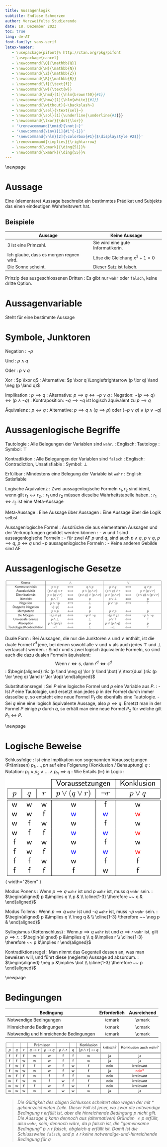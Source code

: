 ```yaml
---
title: Aussagenlogik
subtitle: Endlose Schmerzen
author: Verzweifelte Studierende
date: 18. Dezember 2023
toc: true
lang: de-AT
font-family: sans-serif
latex-header:
   - \usepackage{pifont}% http://ctan.org/pkg/pifont
   - \usepackage{cancel}
   - \newcommand{\Q}{\mathbb{Q}}
   - \newcommand{\N}{\mathbb{N}}
   - \newcommand{\Z}{\mathbb{Z}}
   - \newcommand{\R}{\mathbb{R}}
   - \newcommand{\f}{\text{f}}
   - \newcommand{\w}{\text{w}}
   - \newcommand{\hmd}[1]{\hlm{brown!50}{#1}}
   - \newcommand{\hmw}[1]{\hlm{white}{#1}}
   - \newcommand{\without}{~\backslash~}
   - \newcommand{\sel}{\text{sel}~}
   - \newcommand{\sol}[1]{\underline{\underline{#1}}}
   - \newcommand{\lxor}{\dot{\lor}}
   - '\renewcommand{\nmid}{\not|~}'
   - '\newcommand{\inv}[1]{#1^{-1}}'
   - '\newcommand{\hlm}[2]{\colorbox{#1}{$\displaystyle #2$}}'
   - \renewcommand{\implies}{\rightarrow}
   - \newcommand{\cmark}{\ding{51}}%
   - \newcommand{\xmark}{\ding{55}}%
---
```


\newpage

# Aussage

Eine (elementare) Aussage beschreibt ein bestimmtes Prädikat und Subjekts das
einen eindeutigen Wahrheitswert hat.

## Beispiele

| Aussage                                 | Keine Aussage                      |
| --------------------------------------- | ---------------------------------- |
| 3 ist eine Primzahl.                    | Sie wird eine gute Informatikerin. |
| Ich glaube, dass es morgen regnen wird. | Löse die Gleichung $x^3 + 1 = 0$   |
| Die Sonne scheint.                      | Dieser Satz ist falsch.            |

Prinzip des ausgeschlossenen Dritten
:   Es gibt nur `wahr` oder `falsch`, keine dritte Option.

# Aussagenvariable

Steht für eine bestimmte Aussage

# Symbole, Junktoren

Negation
:   $\neg p$

Und
:   $p \land q$

Oder
:   $p \lor q$

Xor
:   $p \lxor q$
:   Alternative: $p \lxor q \Longleftrightarrow (p \lor q) \land \neg (p \land q)$

Implikation
:   $p \implies q$
:   Alternative: $p \implies q \Longleftrightarrow \neg p \lor q$
:   Negation: $\neg (p \implies q) \Leftrightarrow (p \land \neg q)$
:   Kontraposition: $\neg q \implies \neg q$ ist logisch äquivalent zu
    $p \implies q$

Äquivalenz
:   $p \leftrightarrow q$
:   Alternative: $p \implies q \land (q \implies p)$ oder
                 $(\neg p \lor q) \land (p \lor \neg q)$

# Aussagenlogische Begriffe

Tautologie
:   Alle Belegungen der Variablen sind `wahr`.
:   Englisch: Tautology
:   Symbol: $\top$

Kontradiktion
:   Alle Belegungen der Variablen sind `falsch`
:   Englisch: Contradiction, Unsatisfiable
:   Symbol: $\bot$

Erfüllbar
:   Mindestens eine Belegung der Variable ist `wahr`
:   English: Satisfiable

Logische Äquivalenz
:   Zwei aussagenlogische Formeln $r_1, r_2$ sind ident, wenn gilt $r_1 \leftrightarrow r_2$.
:   $r_1$ und $r_2$ müssen dieselbe Wahrheitstabelle haben.
:   $r_1 \Leftrightarrow r_2$ ist eine Meta-Aussage

Meta-Aussage
:   Eine Aussage über Aussagen
:   Eine Aussage über die Logik selbst

Aussagenlogische Formel
:   Ausdrücke die aus elementaren Aussagen und der Verknüpfungen gebildet werden können
:   - w und f sind aussagenlogische Formeln
:   - für zwei AF $p$ und $q$, sind auch $p \land q$, $p \lor q$, $p \implies q$, $p \leftrightarrow q$ und $\neg p$ aussagenlogische Formeln
:   - Keine anderen Gebilde sind AF

# Aussagenlogische Gesetze

![](aussagenlogische_gesetze.png)

Duale Form
:   Bei Aussagen, die nur die Junktoren $\land$ und $\lor$ enthält, ist die
    duale Formel $r^d$ jene, bei denen sowohl alle $\lor$ und $\land$ als auch
    jedes $\top$ und $\bot$ vertauscht werden. 
:   Sind $r$ und $s$ zwei logisch äquivalente Formeln, so sind auch die dazu
    dualen Formeln äquivalent:
    $$
    \text{Wenn } r \Leftrightarrow s \text{, dann } r^d \Leftrightarrow s^d
    $$
:   $\begin{aligned}
    r&: (p \land \neg q) \lor (r \land \bot) \\
    \text{dual }r&: (p \lor \neg q) \land (r \lor \top)
    \end{aligned}$ 

Substitutionsregel
:   Sei $P$ eine logische Formel und $p$ eine Variable aus $P$.
:   - Ist $P$ eine Tautologie, und ersetzt man jedes $p$ in der Formel durch 
      immer dasselbe $q$, so entsteht eine neue Formel $P_1$ die ebenfalls eine
      Tautologie.
    - Sei $q$ eine eine logisch äquivalente Aussage, also $p \Leftrightarrow q$.
      Ersetzt man in der Formel $P$ einige $p$ durch $q$, so erhält man eine neue
      Formel $P_2$ für welche gilt $P_1 \Leftrightarrow P$.

\newpage

# Logische Beweise

Schlussfolge
:   Ist eine Implikation von sogenannten Voraussetzungen (Prämissen)
    $p_1, ..., pn$ auf eine Folgerung (Konklusion / Behauptung) $q$
:   Notation: $p_1 \land p_2 \land ... \land p_n \implies q$
:   Wie Entails ($\models$) in Logic
:   ![](schlussfolge.png){ width="25em" }

Modus Ponens
:   Wenn $p \implies q$ `wahr` ist und $p$ `wahr` ist, muss $q$ `wahr` sein.
:   $\begin{aligned}
    p &\implies q \\
    p & \\
    \cline{1-3}
    \therefore ~~ q &
    \end{aligned}$

Modus Tollens
:   Wenn $p \implies q$ `wahr` ist und $\neg q$ `wahr` ist, muss $\neg p$ `wahr`
    sein.
:   $\begin{aligned}
    p &\implies q \\
    \neg q & \\
    \cline{1-3}
    \therefore ~~ \neg p &
    \end{aligned}$

Syllogismus (Kettenschluss)
:   Wenn $p \implies q$ `wahr` ist und $q \implies r$ `wahr` ist, gilt
    $p \implies r$.
:   $\begin{aligned}
    p &\implies q \\
    q &\implies r \\
    \cline{1-3}
    \therefore ~~ p &\implies r
    \end{aligned}$

Kontradiktionsregel
:   Man nimmt das Gegenteil dessen an, was man beweisen will, und führt diese
    (negierte) Aussage ad absurdum.
:   $\begin{aligned}
    \neg p &\implies \bot \\
    \cline{1-3}
    \therefore ~~ p
    \end{aligned}$

\newpage

# Bedingungen

| Bedingung                              | Erforderlich | Ausreichend |
| -------------------------------------- | :----------: | :---------: |
| Notwendige Bedingungen                 |    \cmark    |   \xmark    |
| Hinreichende Bedingungen               |    \xmark    |   \cmark    |
| Notwendig und hinreichende Bedingungen |    \cmark    |   \cmark    |

![](bedingungen.png)

> *Die Gültigkeit des obigen Schlusses scheitert also wegen der mit \*
> gekennzeichneten Zeile. Dieser Fall ist jener, wo zwar die notwendige
> Bedingung r erfüllt ist, aber die hinreichende Bedingung p nicht gilt. Die
> Aussage q kann dennoch aus (alternativen) Gründen  $\neq p$ erfüllt, also 
> `wahr`, sein; dennoch wäre, da p falsch ist, die "gemeinsame Bedingung"
> $p \land r$ falsch, obgleich $q$ erfüllt ist. Damit ist die Schlussweise
> `falsch`, und $p \land r$ keine notwendige-und-hinreichende Bedingung für $q$*

